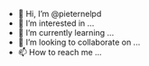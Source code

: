 - 👋 Hi, I’m @pieternelpd
- 👀 I’m interested in ...
- 🌱 I’m currently learning ...
- 💞️ I’m looking to collaborate on ...
- 📫 How to reach me ...

<!---
pieternelpd/pieternelpd is a ✨ special ✨ repository because its `README.md` (this file) appears on your GitHub profile.
You can click the Preview link to take a look at your changes.
--->
